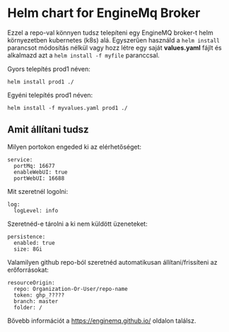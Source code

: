 # Helm chart for EngineMq Broker

Ezzel a repo-val könnyen tudsz telepíteni egy EngineMQ broker-t helm környezetben kubernetes (k8s) alá. Egyszerűen használd a ```helm install``` parancsot módosítás nélkül vagy hozz létre egy saját **values.yaml** fájlt és alkalmazd azt a ```helm install -f myfile``` paranccsal.

Gyors telepítés prod1 néven:

```helm install prod1 ./```

Egyéni telepítés prod1 néven:

```helm install -f myvalues.yaml prod1 ./```

## Amit állítani tudsz
Milyen portokon engeded ki az elérhetőséget:

```
service:
  portMq: 16677
  enableWebUI: true
  portWebUI: 16688
```

Mit szeretnél logolni:
```
log:
  logLevel: info
```

Szeretnéd-e tárolni a ki nem küldött üzeneteket:
```
persistence:
  enabled: true
  size: 8Gi
```

Valamilyen github repo-ból szeretnéd automatikusan állítani/frissíteni az erőforrásokat:
```
resourceOrigin:
  repo: Organization-Or-User/repo-name
  token: ghp_?????
  branch: master
  folder: /
```

Bővebb információt a https://enginemq.github.io/ oldalon találsz.
